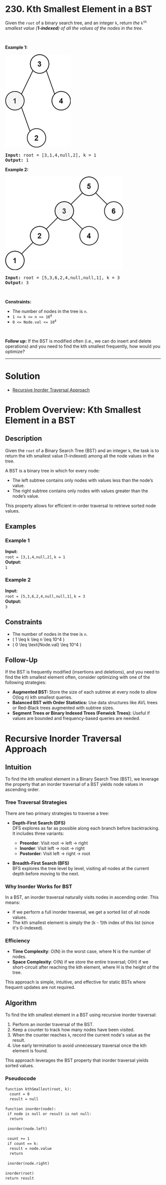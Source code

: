 # 230. Kth Smallest Element in a BST

<p>Given the <code>root</code> of a binary search tree, and an integer <code>k</code>, return <em>the</em> <code>k<sup>th</sup></code> <em>smallest value (<strong>1-indexed</strong>) of all the values of the nodes in the tree</em>.</p>

<p>&nbsp;</p>
<p><strong class="example">Example 1:</strong></p>
<img alt="" style="width: 212px; height: 301px;" src="img/230-1.jpg">
<pre><strong>Input:</strong> root = [3,1,4,null,2], k = 1
<strong>Output:</strong> 1
</pre>

<p><strong class="example">Example 2:</strong></p>
<img alt="" style="width: 382px; height: 302px;" src="img/230-2.jpg">
<pre><strong>Input:</strong> root = [5,3,6,2,4,null,null,1], k = 3
<strong>Output:</strong> 3
</pre>

<p>&nbsp;</p>
<p><strong>Constraints:</strong></p>

<ul>
  <li>The number of nodes in the tree is <code>n</code>.</li>
  <li><code>1 &lt;= k &lt;= n &lt;= 10<sup>4</sup></code></li>
  <li><code>0 &lt;= Node.val &lt;= 10<sup>4</sup></code></li>
</ul>

<p>&nbsp;</p>
<p><strong>Follow up:</strong> If the BST is modified often (i.e., we can do insert and delete operations) and you need to find the kth smallest frequently, how would you optimize?</p>

---

# Solution

- [Recursive Inorder Traversal Approach](#recursive-inorder-traversal-approach)

# Problem Overview: Kth Smallest Element in a BST

## Description

Given the `root` of a Binary Search Tree (BST) and an integer `k`, the task is to return the `k`th smallest value (1-indexed) among all the node values in the tree.

A BST is a binary tree in which for every node:
- The left subtree contains only nodes with values less than the node’s value.
- The right subtree contains only nodes with values greater than the node’s value.

This property allows for efficient in-order traversal to retrieve sorted node values.

## Examples

### Example 1

**Input:**  
`root = [3,1,4,null,2]`, `k = 1`  
**Output:**  
`1`  

### Example 2

**Input:**  
`root = [5,3,6,2,4,null,null,1]`, `k = 3`  
**Output:**  
`3`  

## Constraints

- The number of nodes in the tree is `n`.
- \( 1 \leq k \leq n \leq 10^4 \)
- \( 0 \leq \text{Node.val} \leq 10^4 \)

## Follow-Up

If the BST is frequently modified (insertions and deletions), and you need to find the kth smallest element often, consider optimizing with one of the following strategies:

- **Augmented BST:** Store the size of each subtree at every node to allow O(log n) kth smallest queries.
- **Balanced BST with Order Statistics:** Use data structures like AVL trees or Red-Black trees augmented with subtree sizes.
- **Segment Trees or Binary Indexed Trees (Fenwick Trees):** Useful if values are bounded and frequency-based queries are needed.

# Recursive Inorder Traversal Approach

## **Intuition**

To find the kth smallest element in a Binary Search Tree (BST), we leverage the property that an inorder traversal of a BST yields node values in ascending order.

### Tree Traversal Strategies

There are two primary strategies to traverse a tree:

- **Depth-First Search (DFS)**  
  DFS explores as far as possible along each branch before backtracking. It includes three variants:
  - **Preorder**: Visit root → left → right
  - **Inorder**: Visit left → root → right
  - **Postorder**: Visit left → right → root

- **Breadth-First Search (BFS)**  
  BFS explores the tree level by level, visiting all nodes at the current depth before moving to the next.

### Why Inorder Works for BST

In a BST, an inorder traversal naturally visits nodes in ascending order. This means:

- If we perform a full inorder traversal, we get a sorted list of all node values.
- The kth smallest element is simply the (k - 1)th index of this list (since it's 0-indexed).

### Efficiency

- **Time Complexity**: O(N) in the worst case, where N is the number of nodes.
- **Space Complexity**: O(N) if we store the entire traversal; O(H) if we short-circuit after reaching the kth element, where H is the height of the tree.

This approach is simple, intuitive, and effective for static BSTs where frequent updates are not required.

## **Algorithm**

To find the kth smallest element in a BST using recursive inorder traversal:

1. Perform an inorder traversal of the BST.
2. Keep a counter to track how many nodes have been visited.
3. When the counter reaches `k`, record the current node's value as the result.
4. Use early termination to avoid unnecessary traversal once the kth element is found.

This approach leverages the BST property that inorder traversal yields sorted values.

### **Pseudocode**

```plaintext
function kthSmallest(root, k): 
  count = 0
  result = null

function inorder(node):
 if node is null or result is not null:
  return

 inorder(node.left)

 count += 1
 if count == k:
  result = node.value
  return

 inorder(node.right)

inorder(root)
return result
```